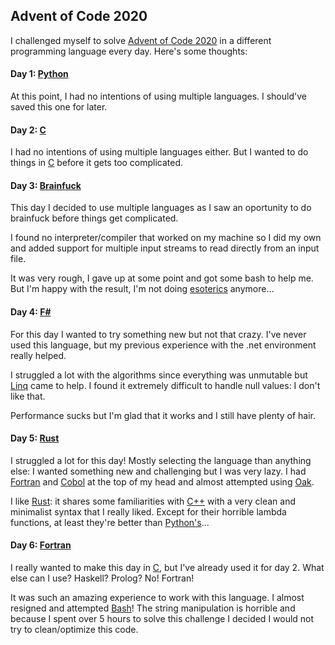 ## Advent of Code 2020

I challenged myself to solve [Advent of Code 2020](https://adventofcode.com/2020)
in a different programming language every day. Here's some thoughts:

#### Day 1: [Python](https://en.wikipedia.org/wiki/Python)

At this point, I had no intentions of using multiple languages. I should've
saved this one for later.

#### Day 2: [C](https://en.wikipedia.org/wiki/C_(programming_language))

I had no intentions of using multiple languages either. But I wanted to do
things in [C](https://en.wikipedia.org/wiki/C_(programming_language)) before it
gets too complicated.

#### Day 3: [Brainfuck](https://en.wikipedia.org/wiki/Brainfuck)

This day I decided to use multiple languages as I saw an oportunity to do
brainfuck before things get complicated.

I found no interpreter/compiler that worked on my machine so I did my own and
added support for multiple input streams to read directly from an input file.

It was very rough, I gave up at some point and got some bash to help me. But
I'm happy with the result, I'm not doing
[esoterics](https://en.wikipedia.org/wiki/Esoteric_programming_language)
anymore...

#### Day 4: [F#](https://en.wikipedia.org/wiki/F_Sharp_(programming_language))

For this day I wanted to try something new but not that crazy. I've never
used this language, but my previous experience with the .net environment really
helped.

I struggled a lot with the algorithms since everything was unmutable but
[Linq](https://docs.microsoft.com/en-us/dotnet/standard/linq/) came to help. I
found it extremely difficult to handle null values: I don't like that.

Performance sucks but I'm glad that it works and I still have plenty of hair.

#### Day 5: [Rust](https://en.wikipedia.org/wiki/Rust_(programming_language))

I struggled a lot for this day! Mostly selecting the language than anything else:
I wanted something new and challenging but I was very lazy. I had
[Fortran](https://en.wikipedia.org/wiki/Fortran) and
[Cobol](https://en.wikipedia.org/wiki/COBOL) at the top of my head and almost
attempted using [Oak](https://github.com/adam-mcdaniel/oakc).

I like [Rust](https://en.wikipedia.org/wiki/Rust_(programming_language)): it
shares some familiarities with [C++](https://en.wikipedia.org/wiki/C%2B%2B)
with a very clean and minimalist syntax that I really liked. Except for their
horrible lambda functions, at least they're better than
[Python's](https://www.geeksforgeeks.org/python-lambda/)...

#### Day 6: [Fortran](https://en.wikipedia.org/wiki/Fortran)

I really wanted to make this day in
[C](https://en.wikipedia.org/wiki/C_(programming_language)), but I've already
used it for day 2. What else can I use? Haskell? Prolog? No! Fortran!

It was such an amazing experience to work with this language. I almost resigned
and attempted [Bash](https://en.wikipedia.org/wiki/Bash_%28Unix_shell%29)!
The string manipulation is horrible and because I spent over 5 hours to solve
this challenge I decided I would not try to clean/optimize this code.
